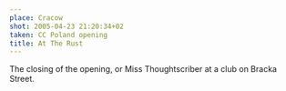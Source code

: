 ```yaml
---
place: Cracow
shot: 2005-04-23 21:20:34+02
taken: CC Poland opening
title: At The Rust
---
```


The closing of the opening, or Miss Thoughtscriber at a club on Bracka Street.
